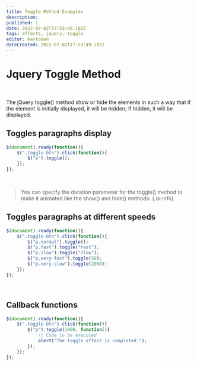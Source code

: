 ```yaml
---
title: Toggle Method Examples
description: 
published: 1
date: 2022-07-02T17:53:49.102Z
tags: effects, jquery, toggle
editor: markdown
dateCreated: 2022-07-02T17:53:49.102Z
---
```


# Jquery Toggle Method

<br>

The jQuery toggle() method show or hide the elements in such a way that if the element is initially displayed, it will be hidden; if hidden, it will be displayed.

## **Toggles paragraphs display**
````javascript
$(document).ready(function(){
    $(".toggle-btn").click(function(){
        $("p").toggle();
    });
});
````

<br>

> You can specify the duration parameter for the toggle() method to make it animated like the show() and hide() methods.
{.is-info}


## **Toggles paragraphs at different speeds**
````javascript
$(document).ready(function(){
    $(".toggle-btn").click(function(){
        $("p.normal").toggle();
        $("p.fast").toggle("fast");
        $("p.slow").toggle("slow");
        $("p.very-fast").toggle(50);
        $("p.very-slow").toggle(2000);
    });
});
````

<br>

## **Callback functions**
````javascript
$(document).ready(function(){
    $(".toggle-btn").click(function(){
        $("p").toggle(1000, function(){
            // Code to be executed
            alert("The toggle effect is completed.");
        });
    });
});
````